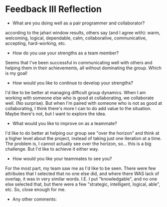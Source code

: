 # Feedback III Reflection

* What are you doing well as a pair programmer and collaborator?

according to the jahari window results, others say (and I agree with): warm, welcoming, logical, dependable, calm, collaborative, communicative, accepting, hard-working, etc. 

* How do you use your strengths as a team member?

Seems that I've been successful in communicating well with others and helping them in their achievements, all without dominating the group. Which is my goal! 

* How would you like to continue to develop your strengths?

I'd like to be better at managing difficult group dynamics. When I am working with someone else who is good at collaborating, we collaborate well. (No surprise). But when I'm paired with someone who is not as good at collaborating, I think there's more I can to do add value to the situation. Maybe there's not, but I want to explore the idea.

* What would you like to improve on as a teammate? 

I'd like to do better at helping our group see "over the horizon" and think at a higher level about the project, instead of taking just one iteration at a time. The problem is, I cannot actually see over the horizon, so... this is a big challenge. But I'd like to achieve it either way.

* How would you like your teammates to see you?

For the most part, my team saw me as I'd like to be seen. There were few attributes that I selected that no one else did, and where there WAS lack of overlap, it was in very similar words. I.E. I put "knowledgable", and no one else selected that, but there were a few "strategic, intelligent, logical, able", etc. So, close enough for me. 

* Any other comments:


